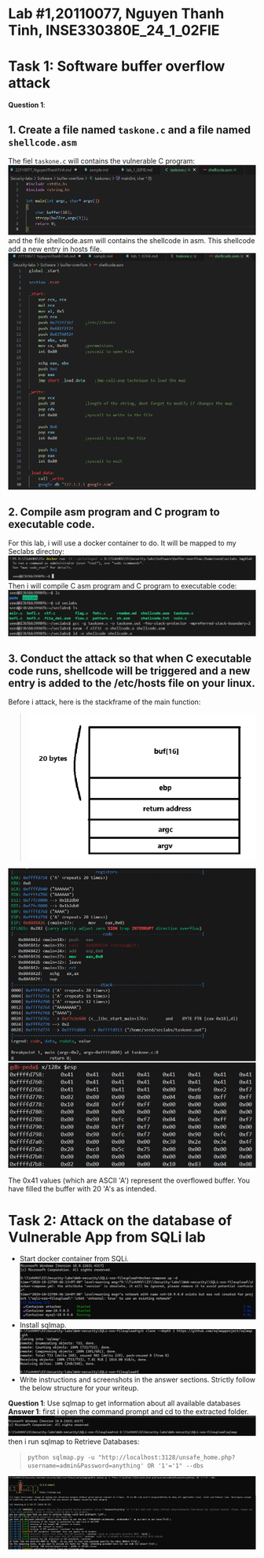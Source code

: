 # Lab #1,20110077, Nguyen Thanh Tinh, INSE330380E_24_1_02FIE
# Task 1: Software buffer overflow attack
**Question 1**:
## 1. Create a file named `taskone.c` and a file named `shellcode.asm`
The fiel `taskone.c` will contains the vulnerable C program:
![alt text](image-1.png)
and the file shellcode.asm will contains the shellcode in asm. This shellcode add a new entry in hosts file.
![alt text](image-2.png)

## 2. Compile asm program and C program to executable code.
For this lab, i will use a docker container to do. It will be mapped to my Seclabs directoy:
![alt text](image-3.png)
Then i will compile C asm program and C program to executable code:
![alt text](image-4.png)

## 3.  Conduct the attack so that when C executable code runs, shellcode will be triggered and a new entry is  added to the /etc/hosts file on your linux.
Before i attack, here is the stackframe of the main function:
> ![alt text](image.png)

![alt text](image-6.png)
![alt text](image-5.png)

The 0x41 values (which are ASCII 'A') represent the overflowed buffer. You have filled the buffer with 20 'A's as intended.


# Task 2: Attack on the database of Vulnerable App from SQLi lab 
- Start docker container from SQLi. 
![alt text](image-9.png)
- Install sqlmap.
![alt text](image-10.png)
- Write instructions and screenshots in the answer sections. Strictly follow the below structure for your writeup. 

**Question 1**: Use sqlmap to get information about all available databases
**Answer 1**:
first i open the command prompt and cd to the extracted folder.
![alt text](image-11.png)
then i run sqlmap to Retrieve Databases:
> `python sqlmap.py -u "http://localhost:3128/unsafe_home.php?username=admin&Password=anything' OR '1'='1" --dbs`

![alt text](image-12.png)

